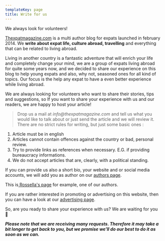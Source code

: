 ```yaml
---
templateKey: page
title: Write for us
---
```

We always look for volunteers!

[Thexpatmagazine.com](https://thexpatmagazine.com) is a multi author blog for expats launched in february 2014. We **write about expat life, culture abroad, travelling** and everything that can be related to living abroad.

Living in another country is a fantastic adventure that will enrich your life and completely change your mind, we are a group of expats living abroad for quite some years now, and we decided to share our experience on this blog to help young expats and also, why not, seasoned ones for all kind of topics. Our focus is the help any expat to have a even better experience while living abroad.

We are always looking for volunteers who want to share their stories, tips and suggestions, so If you want to share your experience with us and our readers, we are happy to host your article!

> Drop us a mail at _info@thexpatmagazine.com_ and tell us what you would like to talk about or just send the article and we will review it. There are no strict rules for writing, but just some basic ones :

1. Article must be in english
2. Articles cannot contain offences against the country or bad, personal review.
3. Try to provide links as references when necessary. E.G. if providing bureaucracy informations.
4. We do not accept articles that are, clearly, with a political standing.

If you can provide us also a short bio, your website and or social media accounts, we will add you as author on our [authors page](https://www.thexpatmagazine.com/authors/).

This is[ Rossella's page](https://www.thexpatmagazine.com/authors/rossella-davi/) for example, one of our authors.

If you are rather interested in promoting or advertising on this website, then you can have a look at our [advertising page](https://www.thexpatmagazine.com/pages/advertising-on-the-expat-magazine/). 

So, are you ready to share your experience with us? We are waiting for you 🙂

**_Please note that we are receiving many requests. Therefore it may take a bit longer to get back to you, but we promise we'll do our best to do it as soon as we can._**
